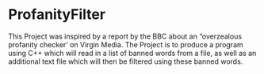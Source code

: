 # ProfanityFilter
This Project was inspired by a report by the BBC about an “overzealous profanity checker’ on Virgin Media. The Project is to produce a program using C++ which will read in a list of banned words from a file, as well as an additional text file which will then be filtered using these banned words.
